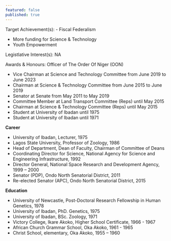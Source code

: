 ```yaml
---
featured: false
published: true
---
```

Target Achievement(s): - Fiscal Federalism
- More funding for Science & Technology
- Youth Empowerment

Legistlative Interest(s): NA

Awards & Honours: Officer of The Order Of Niger (OON)

* Vice Chairman at Science and Technology Committee from June 2019 to June 2023
* Chairman at Science & Technology Committee from June 2015 to June 2019
* Senator at Senate from May 2011 to May 2019
* Committee Member at Land Transport Committee (Reps) until May 2015
* Chairman at Science & Technology Committee (Reps) until May 2015
* Student at University of Ibadan until 1975
* Student at University of Ibadan until 1971

**Career**

*  University of Ibadan, Lecturer, 1975
*  Lagos State University, Professor of Zoology, 1986
*  Head of Department, Dean of Faculty, Chairman of Committee of Deans
*  Coordinating Director for Science, National Agency for Science and Engineering Infrastructure, 1992
*  Director General, National Space Research and Development Agency, 1999 – 2000
*  Senator (PDP), Ondo North Senatorial District, 2011
*  Re-elected Senator (APC), Ondo North Senatorial District, 2015

**Education**

*  University of Newcastle, Post-Doctoral Research Fellowship in Human Genetics, 1978
*  University of Ibadan, PhD. Genetics, 1975
*  University of Ibadan, BSc. Zoology, 1971
*  Victory College, Ikare Akoko, Higher School Certificate, 1966 - 1967
*  African Church Grammar School, Oka Akoko, 1961 - 1965
*  Christ School, elementary, Oka Akoko, 1955 – 1960
